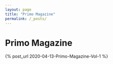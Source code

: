 ```yaml
---
layout: page
title: "Primo Magazine"
permalink: /_posts/
---
```


# Primo Magazine


{% post_url 2020-04-13-Primo-Magazine-Vol-1 %}
